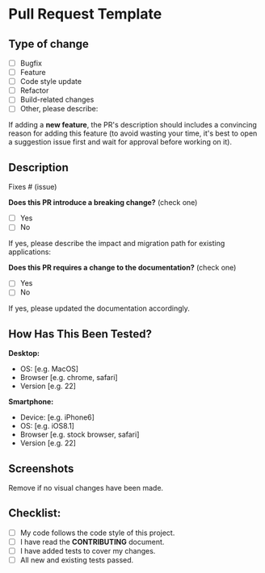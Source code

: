 # Pull Request Template

## Type of change

<!-- Please put an `x` in boxes that apply. -->

- [ ] Bugfix
- [ ] Feature
- [ ] Code style update
- [ ] Refactor
- [ ] Build-related changes
- [ ] Other, please describe:

If adding a **new feature**, the PR's description should includes a convincing reason for adding this feature (to avoid wasting your time, it's best to open a suggestion issue first and wait for approval before working on it).

## Description

<!-- Please include a summary of the change and which issue is fixed. Please also include relevant motivation and context. List any dependencies that are required for this change. -->

Fixes # (issue)

**Does this PR introduce a breaking change?** (check one)

- [ ] Yes
- [ ] No

If yes, please describe the impact and migration path for existing applications:

**Does this PR requires a change to the documentation?** (check one)

- [ ] Yes
- [ ] No

If yes, please updated the documentation accordingly.

## How Has This Been Tested?

<!--- Please describe in detail how you tested your changes. -->
<!--- Include details of your testing environment, and the tests you ran to -->
<!--- see how your change affects other areas of the code, etc. -->

**Desktop:** 

<!-- Please complete the following information -->
 - OS: [e.g. MacOS]
 - Browser [e.g. chrome, safari]
 - Version [e.g. 22]

**Smartphone:**

<!-- Please complete the following information -->
 - Device: [e.g. iPhone6]
 - OS: [e.g. iOS8.1]
 - Browser [e.g. stock browser, safari]
 - Version [e.g. 22]

## Screenshots
 
Remove if no visual changes have been made.

## Checklist:

<!-- Go over all the following points, and put an `x` in all the boxes that apply. -->
<!-- If you're unsure about any of these, don't hesitate to ask. We're here to help! -->

- [ ] My code follows the code style of this project.
- [ ] I have read the **CONTRIBUTING** document.
- [ ] I have added tests to cover my changes.
- [ ] All new and existing tests passed.
